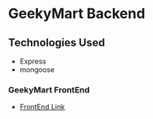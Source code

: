 # GeekyMart Backend

## Technologies Used

- Express
- mongoose

### GeekyMart FrontEnd

- [FrontEnd Link](https://github.com/yashas8197/geekyMart)
